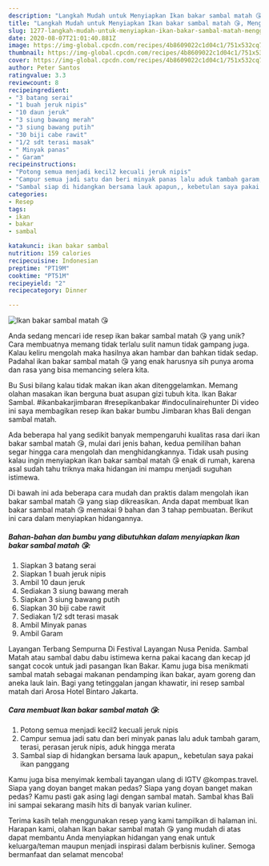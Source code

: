 ```yaml
---
description: "Langkah Mudah untuk Menyiapkan Ikan bakar sambal matah 😘, Menggugah Selera"
title: "Langkah Mudah untuk Menyiapkan Ikan bakar sambal matah 😘, Menggugah Selera"
slug: 1277-langkah-mudah-untuk-menyiapkan-ikan-bakar-sambal-matah-menggugah-selera
date: 2020-08-07T21:01:40.881Z
image: https://img-global.cpcdn.com/recipes/4b8609022c1d04c1/751x532cq70/ikan-bakar-sambal-matah-😘-foto-resep-utama.jpg
thumbnail: https://img-global.cpcdn.com/recipes/4b8609022c1d04c1/751x532cq70/ikan-bakar-sambal-matah-😘-foto-resep-utama.jpg
cover: https://img-global.cpcdn.com/recipes/4b8609022c1d04c1/751x532cq70/ikan-bakar-sambal-matah-😘-foto-resep-utama.jpg
author: Peter Santos
ratingvalue: 3.3
reviewcount: 8
recipeingredient:
- "3 batang serai"
- "1 buah jeruk nipis"
- "10 daun jeruk"
- "3 siung bawang merah"
- "3 siung bawang putih"
- "30 biji cabe rawit"
- "1/2 sdt terasi masak"
- " Minyak panas"
- " Garam"
recipeinstructions:
- "Potong semua menjadi kecil2 kecuali jeruk nipis"
- "Campur semua jadi satu dan beri minyak panas lalu aduk tambah garam, terasi, perasan jeruk nipis, aduk hingga merata"
- "Sambal siap di hidangkan bersama lauk apapun,, kebetulan saya pakai ikan panggang"
categories:
- Resep
tags:
- ikan
- bakar
- sambal

katakunci: ikan bakar sambal 
nutrition: 159 calories
recipecuisine: Indonesian
preptime: "PT19M"
cooktime: "PT51M"
recipeyield: "2"
recipecategory: Dinner

---
```



![Ikan bakar sambal matah 😘](https://img-global.cpcdn.com/recipes/4b8609022c1d04c1/751x532cq70/ikan-bakar-sambal-matah-😘-foto-resep-utama.jpg)

Anda sedang mencari ide resep ikan bakar sambal matah 😘 yang unik? Cara membuatnya memang tidak terlalu sulit namun tidak gampang juga. Kalau keliru mengolah maka hasilnya akan hambar dan bahkan tidak sedap. Padahal ikan bakar sambal matah 😘 yang enak harusnya sih punya aroma dan rasa yang bisa memancing selera kita.

Bu Susi bilang kalau tidak makan ikan akan ditenggelamkan. Memang olahan masakan ikan berguna buat asupan gizi tubuh kita. Ikan Bakar Sambal. #ikanbakarjimbaran #resepikanbakar #indoculinairehunter Di video ini saya membagikan resep ikan bakar bumbu Jimbaran khas Bali dengan sambal matah.

Ada beberapa hal yang sedikit banyak mempengaruhi kualitas rasa dari ikan bakar sambal matah 😘, mulai dari jenis bahan, kedua pemilihan bahan segar hingga cara mengolah dan menghidangkannya. Tidak usah pusing kalau ingin menyiapkan ikan bakar sambal matah 😘 enak di rumah, karena asal sudah tahu triknya maka hidangan ini mampu menjadi suguhan istimewa.


Di bawah ini ada beberapa cara mudah dan praktis dalam mengolah ikan bakar sambal matah 😘 yang siap dikreasikan. Anda dapat membuat Ikan bakar sambal matah 😘 memakai 9 bahan dan 3 tahap pembuatan. Berikut ini cara dalam menyiapkan hidangannya.

<!--inarticleads1-->

##### Bahan-bahan dan bumbu yang dibutuhkan dalam menyiapkan Ikan bakar sambal matah 😘:

1. Siapkan 3 batang serai
1. Siapkan 1 buah jeruk nipis
1. Ambil 10 daun jeruk
1. Sediakan 3 siung bawang merah
1. Siapkan 3 siung bawang putih
1. Siapkan 30 biji cabe rawit
1. Sediakan 1/2 sdt terasi masak
1. Ambil  Minyak panas
1. Ambil  Garam


Layangan Terbang Sempurna Di Festival Layangan Nusa Penida. Sambal Matah atau sambal dabu dabu istimewa kerna pakai kacang dan kecap jd sangat cocok untuk jadi pasangan Ikan Bakar. Kamu juga bisa menikmati sambal matah sebagai makanan pendamping ikan bakar, ayam goreng dan aneka lauk lain. Bagi yang tetinggalan jangan khawatir, ini resep sambal matah dari Arosa Hotel Bintaro Jakarta. 

<!--inarticleads2-->

##### Cara membuat Ikan bakar sambal matah 😘:

1. Potong semua menjadi kecil2 kecuali jeruk nipis
1. Campur semua jadi satu dan beri minyak panas lalu aduk tambah garam, terasi, perasan jeruk nipis, aduk hingga merata
1. Sambal siap di hidangkan bersama lauk apapun,, kebetulan saya pakai ikan panggang


Kamu juga bisa menyimak kembali tayangan ulang di IGTV @kompas.travel. Siapa yang doyan banget makan pedas? Siapa yang doyan banget makan pedas? Kamu pasti gak asing lagi dengan sambal matah. Sambal khas Bali ini sampai sekarang masih hits di banyak varian kuliner. 

Terima kasih telah menggunakan resep yang kami tampilkan di halaman ini. Harapan kami, olahan Ikan bakar sambal matah 😘 yang mudah di atas dapat membantu Anda menyiapkan hidangan yang enak untuk keluarga/teman maupun menjadi inspirasi dalam berbisnis kuliner. Semoga bermanfaat dan selamat mencoba!
